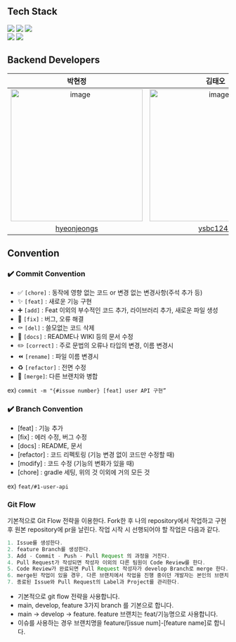 ## Tech Stack
<img src="https://img.shields.io/badge/Spring-6DB33F?style=flat-square&logo=Spring&logoColor=white"/>
<img src="https://img.shields.io/badge/SpringBoot-6DB33F?style=flat-square&logo=Spring Boot&logoColor=white"/>
<img src="https://img.shields.io/badge/Java-137CBD?style=flat-square&logo=Java&logoColor=white"/><br>

<img src="https://img.shields.io/badge/MySQL-4479A1?style=flat-square&logo=MySQL&logoColor=white"/>
<img src="https://img.shields.io/badge/AWS-232F3E?style=flat-square&logo=AmazonAWS&logoColor=white"/><br>

## Backend Developers

| 박현정 | 김태오 |
| :---------:|:----------:|
|<img width="300" alt="image" src="https://user-images.githubusercontent.com/81394850/210358708-f6139bed-c2b6-43d9-8dc6-525ac8c68e9f.jpg"> | <img width="300" alt="image" src="https://github.com/codingbongbongz/Backend/assets/81394850/e593d345-2bc7-4b41-ae77-fea9157376fe"> | 
| [hyeonjeongs](https://github.com/hyeonjeongs) | [ysbc1247](https://github.com/ysbc1247) |


## Convention

### ✔️ Commit Convention

- ✅ `[chore]` : 동작에 영향 없는 코드 or 변경 없는 변경사항(주석 추가 등)
- ✨ `[feat]` : 새로운 기능 구현
- ➕ `[add]` : Feat 이외의 부수적인 코드 추가, 라이브러리 추가, 새로운 파일 생성
- 🔨 `[fix]` : 버그, 오류 해결
- ⚰️ `[del]` : 쓸모없는 코드 삭제
- 📝 `[docs]` : README나 WIKI 등의 문서 수정
- ✏️ `[correct]` : 주로 문법의 오류나 타입의 변경, 이름 변경시
- ⏪️ `[rename]` : 파일 이름 변경시
- ♻️ `[refactor]` : 전면 수정
- 🔀 `[merge]`: 다른 브랜치와 병합

ex) `commit -m "{#issue number} [feat] user API 구현”`

### ✔️ Branch Convention

- [feat] : 기능 추가
- [fix] : 에러 수정, 버그 수정
- [docs] : README, 문서
- [refactor] : 코드 리펙토링 (기능 변경 없이 코드만 수정할 때)
- [modify] : 코드 수정 (기능의 변화가 있을 때)
- [chore] : gradle 세팅, 위의 것 이외에 거의 모든 것

ex) `feat/#1-user-api`

### Git Flow

기본적으로 Git Flow 전략을 이용한다. Fork한 후 나의 repository에서 작업하고 구현 후 원본 repository에 pr을 날린다. 작업 시작 시 선행되어야 할 작업은 다음과 같다.

```java
1. Issue를 생성한다.
2. feature Branch를 생성한다.
3. Add - Commit - Push - Pull Request 의 과정을 거친다.
4. Pull Request가 작성되면 작성자 이외의 다른 팀원이 Code Review를 한다.
5. Code Review가 완료되면 Pull Request 작성자가 develop Branch로 merge 한다.
6. merge된 작업이 있을 경우, 다른 브랜치에서 작업을 진행 중이던 개발자는 본인의 브랜치로 merge된 작업을 Pull 받아온다.
7. 종료된 Issue와 Pull Request의 Label과 Project를 관리한다.
```

- 기본적으로 git flow 전략을 사용합니다.
- main, develop, feature 3가지 branch 를 기본으로 합니다.
- main → develop → feature. feature 브랜치는 feat/기능명으로 사용합니다.
- 이슈를 사용하는 경우 브랜치명을 feature/[issue num]-[feature name]로 합니다.
